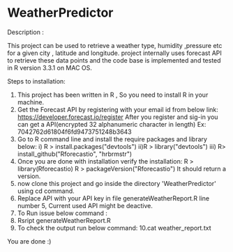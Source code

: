 # WeatherPredictor

Description :

This project can be used to retrieve a weather type, humidity ,pressure etc for a given city , latitude and longitude.
project internally uses forecast API to retrieve these data points and the code base is implemented and tested in R version 3.3.1 on MAC OS.

Steps to installation:
1. This project has been written in R , So you need to install R in your machine.
2. Get the Forecast API by registering with your email id from below link:
  https://developer.forecast.io/register
  After you register and sig-in you can get a API(encrypted 32 alphanumeric character in length)
  Ex: 7042762d61804f6fd9473751248b3643
3. Go to R command line and install the require packages and library below:
  i) R > install.packages("devtools")
  ii)R > library("devtools")
  iii) R> install_github("Rforecastio", "hrbrmstr")
4. Once you are done with installation verify the installation:
  R > library(Rforecastio)
  R > packageVersion("Rforecastio")
  It should return a version.
5. now clone this project and go inside the directory 'WeatherPredictor' using cd command.
6. Replace API with your API key in file generateWeatherReport.R line number 5, Current used API might be deactive.
7. To Run issue below command :
8. Rsript generateWeatherReport.R
9. To check the output run below command:
10.cat weather_report.txt

You are done  :)
